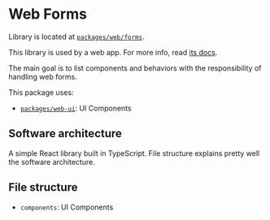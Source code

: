 # Web Forms

Library is located at [`packages/web/forms`](../../../../packages/web/forms).

This library is used by a web app. For more info, read [its docs](../../apps/web.md).

The main goal is to list components and behaviors with the responsibility of handling web forms.

This package uses:

- [`packages/web-ui`](../web-ui.md): UI Components

## Software architecture

A simple React library built in TypeScript. File structure explains pretty well the software architecture.

## File structure

- `components`: UI Components
